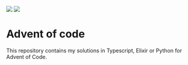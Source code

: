 ![](https://img.shields.io/badge/day%20📅-12-blue) ![](https://img.shields.io/badge/stars%20⭐-24-yellow)
# Advent of code

This repository contains my solutions in Typescript, Elixir or Python for Advent of Code.
